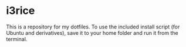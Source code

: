 # i3rice
This is a repository for my dotfiles. To use the included install script (for Ubuntu and derivatives), save it to your home folder and run it from the terminal.
